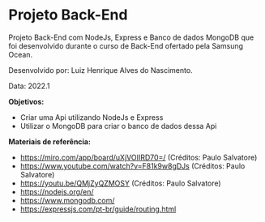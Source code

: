 # Projeto Back-End

Projeto Back-End com NodeJs, Express e Banco de dados MongoDB que foi desenvolvido durante o curso de Back-End ofertado pela Samsung Ocean.

Desenvolvido por: Luiz Henrique Alves do Nascimento.

Data: 2022.1

**Objetivos:**
- Criar uma Api utilizando NodeJs e Express
- Utilizar o MongoDB para criar o banco de dados dessa Api 

**Materiais de referência:**
- https://miro.com/app/board/uXjVOIIRD70=/ (Créditos: Paulo Salvatore)
- https://www.youtube.com/watch?v=F81k9w8gDJs (Créditos: Paulo Salvatore)
- https://youtu.be/QMjZyQZMOSY (Créditos: Paulo Salvatore)
- https://nodejs.org/en/
- https://www.mongodb.com/
- https://expressjs.com/pt-br/guide/routing.html
